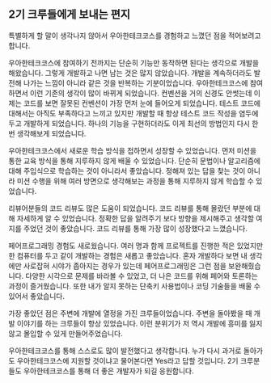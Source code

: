 ## 2기 크루들에게 보내는 편지

특별하게 할 말이 생각나지 않아서 우아한테크코스를 경험하고 느꼈던 점을 적어보려고 합니다.

우아한테크코스에 참여하기 전까지는 단순히 기능만 동작하면 된다는 생각으로 개발을 해왔습니다. 그렇게 개발하고 나면 남는 것은 많지 않았습니다. 개발을 계속하더라도 발전해 나가는 느낌이 아니라 같은 것을 반복하는 기분이었습니다. 우아한테크코스에 참여하면서 이런 기존의 생각이 많이 바뀌게 되었습니다. 컨벤션을 거의 신경도 안썻는데 이제는 코드를 보면 잘못된 컨벤션이 가장 먼저 눈에 들어오게 되었습니다. 테스트 코드에 대해서는 아직도 부족하다고 느끼고 있지만 개발할 때 항상 테스트 코드 작성을 염두에 두고 개발하게 되었습니다. 하나의 기능을 구현하더라도 이게 최선의 방법인지 다시 한번 생각해보게 되었습니다.

우아한테크코스에서 새로운 학습 방식을 접하면서 성장할 수 있었습니다. 먼저 미션을 통한 교육 방식을 통해 지루하지 않게 배울 수 있었습니다. 단순히 문법이나 알고리즘에 대해 주입식으로 학습하는 것이 아니라서 좋았습니다. 정해져 있는 답을 찾는 것이 아니라 미션 수행을 위해 여러 방면으로 생각해보는 과정을 통해 지루하지 않게 학습할 수 있었습니다.

리뷰어분들의 코드 리뷰도 많은 도움이 되었습니다. 코드 리뷰를 통해 몰랐던 부분에 대해 자세하게 알 수 있었습니다. 정확한 답을 알려주기 보다 방향을 제시해주고 생각할 여지를 주었던 것이 좋았습니다. 코드 리뷰를 통해 가장 많이 성장했다고 느꼈습니다.

페어프로그래밍 경험도 새로웠습니다. 여러 명과 함께 프로젝트를 진행한 적은 있었지만 한 컴퓨터를 두고 같이 개발하는 경험은 새롭고 좋았습니다. 혼자 개발하다 보면 내 생각에만 사로잡혀 시야가 좁아지는 경우가 있는데 페어프로그래밍은 그런 점을 보완해줬습니다. 다양한 시각으로 문제를 바라볼 수 있었고, 더 나은 코드를 위해 페어와 토론하는 과정이 즐거웠습니다. 또한 내가 알지 못하는 단축키 사용법이나 코딩 기술들을 배울 수 있어서 좋았습니다.

가장 좋았던 점은 주변에 개발에 열정을 가진 크루들이었습니다. 주변을 돌아봤을 때 개발 이야기를 하는 크루들이 항상 있었습니다. 이런 분위기가 저 역시 개발에 흥미를 잃지 않고 몰입할 수 있게 만들어주었습니다.

우아한테크코스를 통해 스스로도 많이 발전했다고 생각합니다. 누가 다시 과거로 돌아가도 우아한테크코스에 지원할 것이냐고 물어본다면 Yes라고 답할 것입니다. 2기 크루분들도 우아한테크코스를 통해 더 좋은 개발자가 되길 응원합니다.